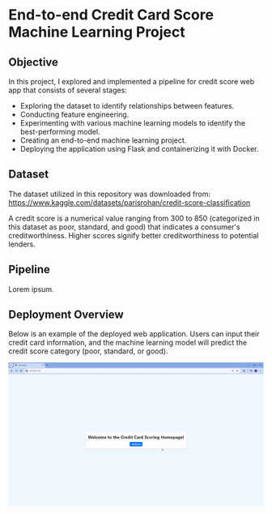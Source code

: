# End-to-end Credit Card Score Machine Learning Project

## Objective
In this project, I explored and implemented a pipeline for credit score web app that consists of several stages:

- Exploring the dataset to identify relationships between features.
- Conducting feature engineering.
- Experimenting with various machine learning models to identify the best-performing model.
- Creating an end-to-end machine learning project.
- Deploying the application using Flask and containerizing it with Docker.

## Dataset
The dataset utilized in this repository was downloaded from: https://www.kaggle.com/datasets/parisrohan/credit-score-classification

A credit score is a numerical value ranging from 300 to 850 (categorized in this dataset as poor, standard, and good) that indicates a consumer's creditworthiness. Higher scores signify better creditworthiness to potential lenders.

## Pipeline
Lorem ipsum.

## Deployment Overview
Below is an example of the deployed web application. Users can input their credit card information, and the machine learning model will predict the credit score category (poor, standard, or good).

![Deployment](images/deployment.gif)